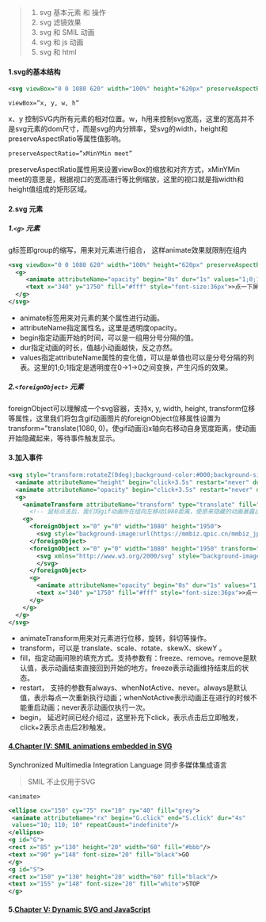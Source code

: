> 1. svg 基本元素 和 操作
> 2. svg 滤镜效果
> 3. svg 和 SMIL 动画
> 4. svg 和 js 动画
> 5. svg 和 html 

#### 1.svg的基本结构

```xml
<svg viewBox="0 0 1080 620" width="100%" height="620px" preserveAspectRatio="xMinYMin meet" xmlns="http://www.w3.org/2000/svg"></svg>
```

`viewBox=”x, y, w, h”`

x、y 控制SVG内所有元素的相对位置。w，h用来控制svg宽高，这里的宽高并不是svg元素的dom尺寸，而是svg的内分辨率，受svg的width，height和preserveAspectRatio等属性值影响。

`preserveAspectRatio=”xMinYMin meet”`

preserveAspectRatio属性用来设置viewBox的缩放和对齐方式，xMinYMin meet的意思是，根据视口的宽高进行等比例缩放，这里的视口就是指width和height值组成的矩形区域。

#### 2.svg 元素

##### 1.`<g>` 元素

g标签即group的缩写，用来对元素进行组合， 这样animate效果就限制在组内

```xml
<svg viewBox="0 0 1080 620" width="100%" height="620px" preserveAspectRatio="xMinYMin meet" xmlns="http://www.w3.org/2000/svg">
  <g>
     <animate attributeName="opacity" begin="0s" dur="1s" values="1;0;1" repeatCount="indefinite"></animate>
     <text x="340" y="1750" fill="#fff" style="font-size:36px">>点一下屏幕，有请主角<</text>
  </g>
</svg>
```

- animate标签用来对元素的某个属性进行动画。
- attributeName指定属性名，这里是透明度opacity。
- begin指定动画开始的时间，可以是一组用分号分隔的值。
- dur指定动画的时长，值越小动画越快，反之亦然。
- values指定attributeName属性的变化值，可以是单值也可以是分号分隔的列表。这里的1;0;1指定是透明度在0->1->0之间变换，产生闪烁的效果。

##### 2.`<foreignObject>` 元素

foreignObject可以理解成一个svg容器，支持x, y, width, height, transform位移等属性，这里我们将包含gif动画图片的foreignObject位移属性设置为 transform=”translate(1080, 0)，使gif动画沿x轴向右移动自身宽度距离，使动画开始隐藏起来，等待事件触发显示。

#### 3.加入事件

```xml
<svg style="transform:rotateZ(0deg);background-color:#000;background-size:100% auto;background-repeat:no-repeat;width:100%;height:620px;" version="1.1" viewBox="0 0 1080 620" preserveAspectRatio="xMinYMin meet" xmlns="http://www.w3.org/2000/svg">
  <animate attributeName="height" begin="click+3.5s" restart="never" dur="0.01s" from="620" to="0" fill="freeze"></animate>
  <animate attributeName="opacity" begin="click+3.5s" restart="never" dur="0.02s" from="1" to="0" fill="freeze"></animate>
  <g>
    <animateTransform attributeName="transform" type="translate" fill="freeze" calcMode="discrete" restart="never" keyTimes="0;0.000001;1" values="0 0;-1080 0;-1080 0" dur="1200s" begin="click"></animateTransform>
      <!-- 鼠标点击后，我们将gif动画所在组向左移动1080距离，使原来隐藏的动画暴露出来，还记得我们开始是怎么隐藏gif动画的么。 -->
    <g>
      <foreignObject x="0" y="0" width="1080" height="1950">
        <svg style="background-image:url(https://mmbiz.qpic.cn/mmbiz_jpg/EuxhLFibtZGVfySiclAldZiczt0rl2iaYodU4BzCibiaZ4qxnNPJ0Xv8OTrREXGkNVseloVTpkSx1hAvliaAS8DgZEVYA/0?wx_fmt=jpeg);background-size:100% auto;background-repeat:no-repeat;width:100%;height:100%;"></svg>
      </foreignObject>
      <foreignObject x="0" y="0" width="1080" height="1950" transform="translate(1080, 0)">
        <svg xmlns="http://www.w3.org/2000/svg" style="background-image:url(https://mmbiz.qpic.cn/mmbiz_gif/EuxhLFibtZGVfySiclAldZiczt0rl2iaYodUxb1FiaX3Miaiaq6TIaxyHIicCEDgZAibgqHVTwG2Gxq2Pmt3GAwXibj7VOfA/0?wx_fmt=gif);background-size:100% auto;background-repeat:no-repeat;width:100%;height:100%;">
        </svg>
      </foreignObject>
      <g>
        <animate attributeName="opacity" begin="0s" dur="1s" values="1;0;1" repeatCount="indefinite"></animate>
        <text x="340" y="1750" fill="#fff" style="font-size:36px">>点一下屏幕，有请主角<</text>
      </g>
    </g>
  </g>
</svg>
```

- animateTransform用来对元素进行位移，旋转，斜切等操作。
- transform，可以是 translate、scale、rotate、skewX、skewY 。
- fill，指定动画间隙的填充方式。支持参数有：freeze、remove。remove是默认值，表示动画结束直接回到开始的地方。freeze表示动画维持结束后的状态。
- restart， 支持的参数有always、whenNotActive、never。always是默认值，表示每点一次重新执行动画；whenNotActive表示动画正在进行的时候不能重启动画；never表示动画仅执行一次。
- begin， 延迟时间已经介绍过，这里补充下click，表示点击后立即触发， click+2表示点击后2秒触发。

#### [4.Chapter IV: SMIL animations embedded in SVG](https://www.w3.org/Graphics/SVG/IG/resources/svgprimer.html#SMIL_animations)

Synchronized Multimedia Integration Language  同步多媒体集成语言

> SMIL 不止仅用于SVG

`<animate>`

```xml
<ellipse cx="150" cy="75" rx="10" ry="40" fill="grey">
 <animate attributeName="rx" begin="G.click" end="S.click" dur="4s" 
 values="10; 110; 10" repeatCount="indefinite"/>
</ellipse>
<g id="G">
<rect x="85" y="130" height="20" width="60" fill="#bbb"/>
<text x="90" y="148" font-size="20" fill="black">GO
</g>
<g id="S">
<rect x="150" y="130" height="20" width="60" fill="black"/>
<text x="155" y="148" font-size="20" fill="white">STOP
</g>
```

#### 5.[Chapter V: Dynamic SVG and JavaScript](https://www.w3.org/Graphics/SVG/IG/resources/svgprimer.html#JavaScript)

[An SVG Primer]: https://www.w3.org/Graphics/SVG/IG/resources/svgprimer.html























